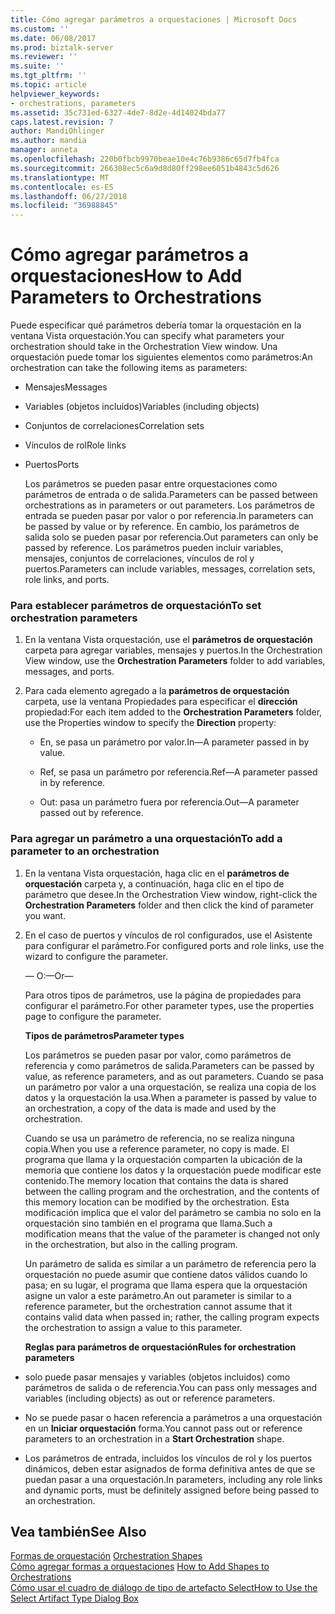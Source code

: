 ```yaml
---
title: Cómo agregar parámetros a orquestaciones | Microsoft Docs
ms.custom: ''
ms.date: 06/08/2017
ms.prod: biztalk-server
ms.reviewer: ''
ms.suite: ''
ms.tgt_pltfrm: ''
ms.topic: article
helpviewer_keywords:
- orchestrations, parameters
ms.assetid: 35c731ed-6327-4de7-8d2e-4d14024bda77
caps.latest.revision: 7
author: MandiOhlinger
ms.author: mandia
manager: anneta
ms.openlocfilehash: 220b0fbcb9970beae10e4c76b9386c65d7fb4fca
ms.sourcegitcommit: 266308ec5c6a9d8d80ff298ee6051b4843c5d626
ms.translationtype: MT
ms.contentlocale: es-ES
ms.lasthandoff: 06/27/2018
ms.locfileid: "36988845"
---
```

# <a name="how-to-add-parameters-to-orchestrations"></a><span data-ttu-id="8c6cd-102">Cómo agregar parámetros a orquestaciones</span><span class="sxs-lookup"><span data-stu-id="8c6cd-102">How to Add Parameters to Orchestrations</span></span>
<span data-ttu-id="8c6cd-103">Puede especificar qué parámetros debería tomar la orquestación en la ventana Vista orquestación.</span><span class="sxs-lookup"><span data-stu-id="8c6cd-103">You can specify what parameters your orchestration should take in the Orchestration View window.</span></span> <span data-ttu-id="8c6cd-104">Una orquestación puede tomar los siguientes elementos como parámetros:</span><span class="sxs-lookup"><span data-stu-id="8c6cd-104">An orchestration can take the following items as parameters:</span></span>  
  
- <span data-ttu-id="8c6cd-105">Mensajes</span><span class="sxs-lookup"><span data-stu-id="8c6cd-105">Messages</span></span>  
  
- <span data-ttu-id="8c6cd-106">Variables (objetos incluidos)</span><span class="sxs-lookup"><span data-stu-id="8c6cd-106">Variables (including objects)</span></span>  
  
- <span data-ttu-id="8c6cd-107">Conjuntos de correlaciones</span><span class="sxs-lookup"><span data-stu-id="8c6cd-107">Correlation sets</span></span>  
  
- <span data-ttu-id="8c6cd-108">Vínculos de rol</span><span class="sxs-lookup"><span data-stu-id="8c6cd-108">Role links</span></span>  
  
- <span data-ttu-id="8c6cd-109">Puertos</span><span class="sxs-lookup"><span data-stu-id="8c6cd-109">Ports</span></span>  
  
  <span data-ttu-id="8c6cd-110">Los parámetros se pueden pasar entre orquestaciones como parámetros de entrada o de salida.</span><span class="sxs-lookup"><span data-stu-id="8c6cd-110">Parameters can be passed between orchestrations as in parameters or out parameters.</span></span> <span data-ttu-id="8c6cd-111">Los parámetros de entrada se pueden pasar por valor o por referencia.</span><span class="sxs-lookup"><span data-stu-id="8c6cd-111">In parameters can be passed by value or by reference.</span></span> <span data-ttu-id="8c6cd-112">En cambio, los parámetros de salida solo se pueden pasar por referencia.</span><span class="sxs-lookup"><span data-stu-id="8c6cd-112">Out parameters can only be passed by reference.</span></span> <span data-ttu-id="8c6cd-113">Los parámetros pueden incluir variables, mensajes, conjuntos de correlaciones, vínculos de rol y puertos.</span><span class="sxs-lookup"><span data-stu-id="8c6cd-113">Parameters can include variables, messages, correlation sets, role links, and ports.</span></span>  
  
### <a name="to-set-orchestration-parameters"></a><span data-ttu-id="8c6cd-114">Para establecer parámetros de orquestación</span><span class="sxs-lookup"><span data-stu-id="8c6cd-114">To set orchestration parameters</span></span>  
  
1.  <span data-ttu-id="8c6cd-115">En la ventana Vista orquestación, use el **parámetros de orquestación** carpeta para agregar variables, mensajes y puertos.</span><span class="sxs-lookup"><span data-stu-id="8c6cd-115">In the Orchestration View window, use the **Orchestration Parameters** folder to add variables, messages, and ports.</span></span>  
  
2.  <span data-ttu-id="8c6cd-116">Para cada elemento agregado a la **parámetros de orquestación** carpeta, use la ventana Propiedades para especificar el **dirección** propiedad:</span><span class="sxs-lookup"><span data-stu-id="8c6cd-116">For each item added to the **Orchestration Parameters** folder, use the Properties window to specify the **Direction** property:</span></span>  
  
    -   <span data-ttu-id="8c6cd-117">En, se pasa un parámetro por valor.</span><span class="sxs-lookup"><span data-stu-id="8c6cd-117">In—A parameter passed in by value.</span></span>  
  
    -   <span data-ttu-id="8c6cd-118">Ref, se pasa un parámetro por referencia.</span><span class="sxs-lookup"><span data-stu-id="8c6cd-118">Ref—A parameter passed in by reference.</span></span>  
  
    -   <span data-ttu-id="8c6cd-119">Out: pasa un parámetro fuera por referencia.</span><span class="sxs-lookup"><span data-stu-id="8c6cd-119">Out—A parameter passed out by reference.</span></span>  
  
### <a name="to-add-a-parameter-to-an-orchestration"></a><span data-ttu-id="8c6cd-120">Para agregar un parámetro a una orquestación</span><span class="sxs-lookup"><span data-stu-id="8c6cd-120">To add a parameter to an orchestration</span></span>  
  
1. <span data-ttu-id="8c6cd-121">En la ventana Vista orquestación, haga clic en el **parámetros de orquestación** carpeta y, a continuación, haga clic en el tipo de parámetro que desee.</span><span class="sxs-lookup"><span data-stu-id="8c6cd-121">In the Orchestration View window, right-click the **Orchestration Parameters** folder and then click the kind of parameter you want.</span></span>  
  
2. <span data-ttu-id="8c6cd-122">En el caso de puertos y vínculos de rol configurados, use el Asistente para configurar el parámetro.</span><span class="sxs-lookup"><span data-stu-id="8c6cd-122">For configured ports and role links, use the wizard to configure the parameter.</span></span>  
  
    <span data-ttu-id="8c6cd-123">— O:</span><span class="sxs-lookup"><span data-stu-id="8c6cd-123">—Or—</span></span>  
  
    <span data-ttu-id="8c6cd-124">Para otros tipos de parámetros, use la página de propiedades para configurar el parámetro.</span><span class="sxs-lookup"><span data-stu-id="8c6cd-124">For other parameter types, use the properties page to configure the parameter.</span></span>  
  
   <span data-ttu-id="8c6cd-125">**Tipos de parámetros**</span><span class="sxs-lookup"><span data-stu-id="8c6cd-125">**Parameter types**</span></span>  
  
   <span data-ttu-id="8c6cd-126">Los parámetros se pueden pasar por valor, como parámetros de referencia y como parámetros de salida.</span><span class="sxs-lookup"><span data-stu-id="8c6cd-126">Parameters can be passed by value, as reference parameters, and as out parameters.</span></span> <span data-ttu-id="8c6cd-127">Cuando se pasa un parámetro por valor a una orquestación, se realiza una copia de los datos y la orquestación la usa.</span><span class="sxs-lookup"><span data-stu-id="8c6cd-127">When a parameter is passed by value to an orchestration, a copy of the data is made and used by the orchestration.</span></span>  
  
   <span data-ttu-id="8c6cd-128">Cuando se usa un parámetro de referencia, no se realiza ninguna copia.</span><span class="sxs-lookup"><span data-stu-id="8c6cd-128">When you use a reference parameter, no copy is made.</span></span> <span data-ttu-id="8c6cd-129">El programa que llama y la orquestación comparten la ubicación de la memoria que contiene los datos y la orquestación puede modificar este contenido.</span><span class="sxs-lookup"><span data-stu-id="8c6cd-129">The memory location that contains the data is shared between the calling program and the orchestration, and the contents of this memory location can be modified by the orchestration.</span></span> <span data-ttu-id="8c6cd-130">Esta modificación implica que el valor del parámetro se cambia no solo en la orquestación sino también en el programa que llama.</span><span class="sxs-lookup"><span data-stu-id="8c6cd-130">Such a modification means that the value of the parameter is changed not only in the orchestration, but also in the calling program.</span></span>  
  
   <span data-ttu-id="8c6cd-131">Un parámetro de salida es similar a un parámetro de referencia pero la orquestación no puede asumir que contiene datos válidos cuando lo pasa; en su lugar, el programa que llama espera que la orquestación asigne un valor a este parámetro.</span><span class="sxs-lookup"><span data-stu-id="8c6cd-131">An out parameter is similar to a reference parameter, but the orchestration cannot assume that it contains valid data when passed in; rather, the calling program expects the orchestration to assign a value to this parameter.</span></span>  
  
   <span data-ttu-id="8c6cd-132">**Reglas para parámetros de orquestación**</span><span class="sxs-lookup"><span data-stu-id="8c6cd-132">**Rules for orchestration parameters**</span></span>  
  
-   <span data-ttu-id="8c6cd-133">solo puede pasar mensajes y variables (objetos incluidos) como parámetros de salida o de referencia.</span><span class="sxs-lookup"><span data-stu-id="8c6cd-133">You can pass only messages and variables (including objects) as out or reference parameters.</span></span>  
  
-   <span data-ttu-id="8c6cd-134">No se puede pasar o hacen referencia a parámetros a una orquestación en un **Iniciar orquestación** forma.</span><span class="sxs-lookup"><span data-stu-id="8c6cd-134">You cannot pass out or reference parameters to an orchestration in a **Start Orchestration** shape.</span></span>  
  
-   <span data-ttu-id="8c6cd-135">Los parámetros de entrada, incluidos los vínculos de rol y los puertos dinámicos, deben estar asignados de forma definitiva antes de que se puedan pasar a una orquestación.</span><span class="sxs-lookup"><span data-stu-id="8c6cd-135">In parameters, including any role links and dynamic ports, must be definitely assigned before being passed to an orchestration.</span></span>  
  
## <a name="see-also"></a><span data-ttu-id="8c6cd-136">Vea también</span><span class="sxs-lookup"><span data-stu-id="8c6cd-136">See Also</span></span>  
 <span data-ttu-id="8c6cd-137">[Formas de orquestación](../core/orchestration-shapes.md) </span><span class="sxs-lookup"><span data-stu-id="8c6cd-137">[Orchestration Shapes](../core/orchestration-shapes.md) </span></span>  
 <span data-ttu-id="8c6cd-138">[Cómo agregar formas a orquestaciones](../core/how-to-add-shapes-to-orchestrations.md) </span><span class="sxs-lookup"><span data-stu-id="8c6cd-138">[How to Add Shapes to Orchestrations](../core/how-to-add-shapes-to-orchestrations.md) </span></span>  
 [<span data-ttu-id="8c6cd-139">Cómo usar el cuadro de diálogo de tipo de artefacto Select</span><span class="sxs-lookup"><span data-stu-id="8c6cd-139">How to Use the Select Artifact Type Dialog Box</span></span>](../core/how-to-use-the-select-artifact-type-dialog-box.md)